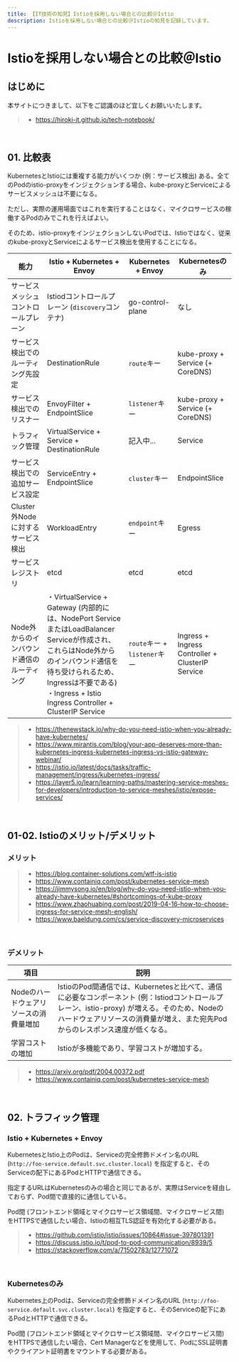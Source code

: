 ```yaml
---
title: 【IT技術の知見】Istioを採用しない場合との比較＠Istio
description: Istioを採用しない場合との比較＠Istioの知見を記録しています。
---
```


# Istioを採用しない場合との比較＠Istio

## はじめに

本サイトにつきまして、以下をご認識のほど宜しくお願いいたします。

> - https://hiroki-it.github.io/tech-notebook/

<br>

## 01. 比較表

KubernetesとIstioには重複する能力がいくつか (例：サービス検出) ある。全てのPodのistio-proxyをインジェクションする場合、kube-proxyとServiceによるサービスメッシュは不要になる。

ただし、実際の運用場面ではこれを実行することはなく、マイクロサービスの稼働するPodのみでこれを行えばよい。

そのため、istio-proxyをインジェクションしないPodでは、Istioではなく、従来のkube-proxyとServiceによるサービス検出を使用することになる。

| 能力                                       | Istio + Kubernetes + Envoy                                                                                                                                                                                                                | Kubernetes + Envoy           | Kubernetesのみ                                   |
| ------------------------------------------ | ----------------------------------------------------------------------------------------------------------------------------------------------------------------------------------------------------------------------------------------- | ---------------------------- | ------------------------------------------------ |
| サービスメッシュコントロールプレーン       | Istiodコントロールプレーン (`discovery`コンテナ)                                                                                                                                                                                          | go-control-plane             | なし                                             |
| サービス検出でのルーティング先設定         | DestinationRule                                                                                                                                                                                                                           | `route`キー                  | kube-proxy + Service (+ CoreDNS)                 |
| サービス検出でのリスナー                   | EnvoyFilter + EndpointSlice                                                                                                                                                                                                               | `listener`キー               | kube-proxy + Service (+ CoreDNS)                 |
| トラフィック管理                           | VirtualService + Service + DestinationRule                                                                                                                                                                                                | 記入中...                    | Service                                          |
| サービス検出での追加サービス設定           | ServiceEntry + EndpointSlice                                                                                                                                                                                                              | `cluster`キー                | EndpointSlice                                    |
| Cluster外Nodeに対するサービス検出          | WorkloadEntry                                                                                                                                                                                                                             | `endpoint`キー               | Egress                                           |
| サービスレジストリ                         | etcd                                                                                                                                                                                                                                      | etcd                         | etcd                                             |
| Node外からのインバウンド通信のルーティング | ・VirtualService + Gateway (内部的には、NodePort ServiceまたはLoadBalancer Serviceが作成され、これらはNode外からのインバウンド通信を待ち受けられるため、Ingressは不要である) <br>・Ingress + Istio Ingress Controller + ClusterIP Service | `route`キー + `listener`キー | Ingress + Ingress Controller + ClusterIP Service |

> - https://thenewstack.io/why-do-you-need-istio-when-you-already-have-kubernetes/
> - https://www.mirantis.com/blog/your-app-deserves-more-than-kubernetes-ingress-kubernetes-ingress-vs-istio-gateway-webinar/
> - https://istio.io/latest/docs/tasks/traffic-management/ingress/kubernetes-ingress/
> - https://layer5.io/learn/learning-paths/mastering-service-meshes-for-developers/introduction-to-service-meshes/istio/expose-services/

<br>

## 01-02. Istioのメリット/デメリット

### メリット

> - https://blog.container-solutions.com/wtf-is-istio
> - https://www.containiq.com/post/kubernetes-service-mesh
> - https://jimmysong.io/en/blog/why-do-you-need-istio-when-you-already-have-kubernetes/#shortcomings-of-kube-proxy
> - https://www.zhaohuabing.com/post/2019-04-16-how-to-choose-ingress-for-service-mesh-english/
> - https://www.baeldung.com/cs/service-discovery-microservices

<br>

### デメリット

| 項目                                   | 説明                                                                                                                                                                                                                                   |
| -------------------------------------- | -------------------------------------------------------------------------------------------------------------------------------------------------------------------------------------------------------------------------------------- |
| Nodeのハードウェアリソースの消費量増加 | IstioのPod間通信では、Kubernetesと比べて、通信に必要なコンポーネント (例：Istiodコントロールプレーン、istio-proxy) が増える。そのため、Nodeのハードウェアリソースの消費量が増え、また宛先Podからのレスポンス速度が低くなる。 |
| 学習コストの増加                       | Istioが多機能であり、学習コストが増加する。                                                                                                                                                                                            |

> - https://arxiv.org/pdf/2004.00372.pdf
> - https://www.containiq.com/post/kubernetes-service-mesh

<br>

## 02. トラフィック管理

### Istio + Kubernetes + Envoy

KubernetesとIstio上のPodは、Serviceの完全修飾ドメイン名のURL (`http://foo-service.default.svc.cluster.local`) を指定すると、そのServiceの配下にあるPodとHTTPで通信できる。

指定するURLはKubernetesのみの場合と同じであるが、実際はServiceを経由しておらず、Pod間で直接的に通信している。

Pod間 (フロントエンド領域とマイクロサービス領域間、マイクロサービス間) をHTTPSで通信したい場合、Istioの相互TLS認証を有効化する必要がある。

> - https://github.com/istio/istio/issues/10864#issue-397801391
> - https://discuss.istio.io/t/pod-to-pod-communication/8939/5
> - https://stackoverflow.com/a/71502783/12771072

<br>

### Kubernetesのみ

Kubernetes上のPodは、Serviceの完全修飾ドメイン名のURL (`http://foo-service.default.svc.cluster.local`) を指定すると、そのServiceの配下にあるPodとHTTPで通信できる。

Pod間 (フロントエンド領域とマイクロサービス領域間、マイクロサービス間) をHTTPSで通信したい場合、Cert Managerなどを使用して、PodにSSL証明書やクライアント証明書をマウントする必要がある。

<br>
